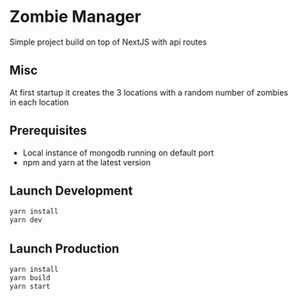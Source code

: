 # Zombie Manager

Simple project build on top of NextJS with api routes

## Misc

At first startup it creates the 3 locations with a random number of zombies in each location

## Prerequisites

* Local instance of mongodb running on default port
* npm and yarn at the latest version

## Launch Development
```javascript
yarn install
yarn dev
```

## Launch Production
```javascript
yarn install
yarn build
yarn start
```
